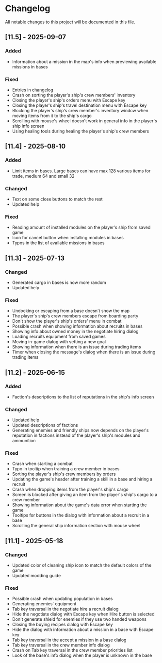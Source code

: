 # Changelog
All notable changes to this project will be documented in this file.

## [11.5] - 2025-09-07

### Added
- Information about a mission in the map's info when previewing available
  missions in bases

### Fixed
- Entries in changelog
- Crash on sorting the player's ship's crew members' inventory
- Closing the player's ship's orders menu with Escape key
- Closing the player's ship's travel destination menu with Escape key
- Blocking the player's ship's crew member's inventory window when moving
  items from it to the ship's cargo
- Scrolling with mouse's wheel doesn't work in general info in the player's
  ship info screen
- Using healing tools during healing the player's ship's crew members

## [11.4] - 2025-08-10

### Added
- Limit items in bases. Large bases can have max 128 various items for trade,
  medium 64 and small 32

### Changed
- Text on some close buttons to match the rest
- Updated help

### Fixed
- Reading amount of installed modules on the player's ship from saved game
- Icon for cancel button when installing modules in bases
- Typos in the list of available missions in bases

## [11.3] - 2025-07-13

### Changed
- Generated cargo in bases is now more random
- Updated help

### Fixed
- Undocking or escaping from a base doesn't show the map
- The player's ship's crew members escape from boarding party
- Don't show the player's ship's orders' menu in combat
- Possible crash when showing information about recruits in bases
- Showing info about owned money in the negotiate hiring dialog
- Loading recruits equipment from saved games
- Moving in-game dialog with setting a new goal
- Showing information when there is an issue during trading items
- Timer when closing the message's dialog when there is an issue during trading
  items

## [11.2] - 2025-06-15

### Added
- Faction's descriptions to the list of reputations in the ship's info screen

### Changed
- Updated help
- Updated descriptions of factions
- Generating enemies and friendly ships now depends on the player's reputation
  in factions instead of the player's ship's modules and ammunition

### Fixed
- Crash when starting a combat
- Typo in tooltip when training a crew member in bases
- Sorting the player's ship's crew members by orders
- Updating the game's header after training a skill in a base and hiring a
  recruit
- Crash when dropping items from the player's ship's cargo
- Screen is blocked after giving an item from the player's ship's cargo to a
  crew member
- Showing information about the game's data error when starting the game
- Tooltips for buttons in the dialog with information about a recruit in a
  base
- Scrolling the general ship information section with mouse wheel

## [11.1] - 2025-05-18

### Changed
- Updated color of cleaning ship icon to match the default colors of the
  game
- Updated modding guide

### Fixed
- Possible crash when updating population in bases
- Generating enemies' equipment
- Tab key traversal in the negotiate hire a recruit dialog
- Hide the negotiate dialog with Escape key when Hire button is selected
- Don't generate shield for enemies if they use two handed weapons
- Closing the buying recipes dialog with Escape key
- Hide the dialog with information about a mission in a base with Escape key
- Tab key traversal in the accept a mission in a base dialog
- Tab key traversal in the crew member info dialog
- Crash on Tab key traversal in the crew member priorities list
- Look of the base's info dialog when the player is unknown in the base
